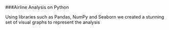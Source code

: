 ###Airline Analysis on Python

Using libraries such as Pandas, NumPy and Seaborn we created a stunning set of visual graphs to represent the analysis
